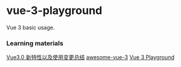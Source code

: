 # vue-3-playground
Vue 3 basic usage.

### Learning materials
[Vue3.0 新特性以及使用变更总结](https://mp.weixin.qq.com/s/0nYe-JnKahGap9CXmvFl-A)
[awesome-vue-3](https://github.com/blacksonic/awesome-vue-3)
[Vue 3 Playground](https://github.com/blacksonic/vue-3-playground)